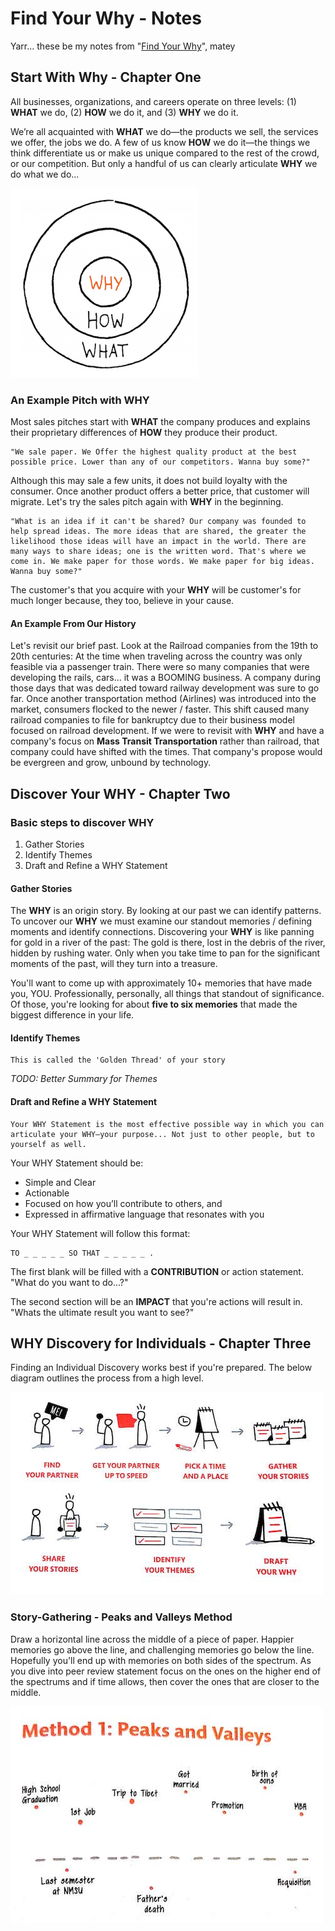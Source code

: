 # Find Your Why - Notes

Yarr... these be my notes from "[Find Your Why](https://www.amazon.com/Start-Why-Leaders-Inspire-Everyone/dp/1591846447/ref=sr_1_3?ie=UTF8&qid=1547786185&sr=8-3&keywords=find+your+why)", matey

## Start With Why - Chapter One

All businesses, organizations, and careers operate on three levels: (1) **WHAT** we do, (2) **HOW** we do it, and (3) **WHY** we do it.

We’re all acquainted with **WHAT** we do—the products we sell, the services we offer, the jobs we do. A few of us know **HOW** we do it—the things we think differentiate us or make us unique compared to the rest of the crowd, or our competition. But only a handful of us can clearly articulate **WHY** we do what we do...

![The Golden Circle](www/the_golden_circle.png)

### An Example Pitch with WHY

Most sales pitches start with **WHAT** the company produces and explains their proprietary differences of **HOW** they produce their product.

    "We sale paper. We Offer the highest quality product at the best possible price. Lower than any of our competitors. Wanna buy some?"

Although this may sale a few units, it does not build loyalty with the consumer. Once another product offers a better price, that customer will migrate. Let's try the sales pitch again with **WHY** in the beginning.

    "What is an idea if it can't be shared? Our company was founded to help spread ideas. The more ideas that are shared, the greater the likelihood those ideas will have an impact in the world. There are many ways to share ideas; one is the written word. That's where we come in. We make paper for those words. We make paper for big ideas. Wanna buy some?"

The customer's that you acquire with your **WHY** will be customer's for much longer because, they too, believe in your cause.

#### An Example From Our History

Let's revisit our brief past. Look at the Railroad companies from the 19th to 20th centuries: At the time when traveling across the country was only feasible via a passenger train. There were so many companies that were developing the rails, cars... it was a BOOMING business. A company during those days that was dedicated toward railway development was sure to go far. Once another transportation method (Airlines) was introduced into the market, consumers flocked to the newer / faster. This shift caused many railroad companies to file for bankruptcy due to their business model focused on railroad development. If we were to revisit with **WHY** and have a company's focus on **Mass Transit Transportation** rather than railroad, that company could have shifted with the times. That company's propose would be evergreen and grow, unbound by technology.

## Discover Your WHY - Chapter Two

### Basic steps to discover WHY

1) Gather Stories
2) Identify Themes
3) Draft and Refine a WHY Statement

#### Gather Stories

The **WHY** is an origin story. By looking at our past we can identify patterns. To uncover our **WHY** we must examine our standout memories / defining moments and identify connections. Discovering your **WHY** is like panning for gold in a river of the past: The gold is there, lost in the debris of the river, hidden by rushing water. Only when you take time to pan for the significant moments of the past, will they turn into a treasure.

You'll want to come up with approximately 10+ memories that have made you, YOU. Professionally, personally, all things that standout of significance. Of those, you're looking for about **five to six memories** that made the biggest difference in your life. 

#### Identify Themes

    This is called the 'Golden Thread' of your story

_TODO: Better Summary for Themes_

#### Draft and Refine a WHY Statement

    Your WHY Statement is the most effective possible way in which you can articulate your WHY—your purpose... Not just to other people, but to yourself as well.

Your WHY Statement should be:

* Simple and Clear
* Actionable
* Focused on how you’ll contribute to others, and
* Expressed in affirmative language that resonates with you

Your WHY Statement will follow this format:

    TO _ _ _ _ _ SO THAT _ _ _ _ _ .

The first blank will be filled with a **CONTRIBUTION** or action statement. "What do you want to do...?"

The second section will be an **IMPACT** that you're actions will result in. "Whats the ultimate result you want to see?"


## WHY Discovery for Individuals - Chapter Three

Finding an Individual Discovery works best if you're prepared. The below diagram outlines the process from a high level.

![Individual Discovery](www/individual_process.jpg)

### Story-Gathering - Peaks and Valleys Method

Draw a horizontal line across the middle of a piece of paper. Happier memories go above the line, and challenging memories go below the line. Hopefully you'll end up with memories on both sides of the spectrum. As you dive into peer review statement focus on the ones on the higher end of the spectrums and if time allows, then cover the ones that are closer to the middle.

![Peaks and Valleys.jpg](www/peaks_and_valleys.jpg)
